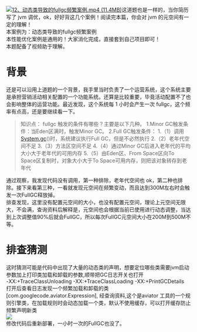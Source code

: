 [![12、动态类导致的fullgc频繁案例.mp4 (11.4MB)](https://gw.alipayobjects.com/mdn/prod_resou/afts/img/A*NNs6TKOR3isAAAAAAAAAAABkARQnAQ)](https://www.yuque.com/docs/176645980?_lake_card=%7B%22status%22%3A%22done%22%2C%22name%22%3A%2212%E3%80%81%E5%8A%A8%E6%80%81%E7%B1%BB%E5%AF%BC%E8%87%B4%E7%9A%84fullgc%E9%A2%91%E7%B9%81%E6%A1%88%E4%BE%8B.mp4%22%2C%22size%22%3A11953793%2C%22taskId%22%3A%22ua61f8490-ee26-4c6c-8f1c-2861d4f675f%22%2C%22taskType%22%3A%22upload%22%2C%22url%22%3Anull%2C%22cover%22%3Anull%2C%22videoId%22%3A%22inputs%2Fprod%2Fyuque%2F2024%2F29413969%2Fmp4%2F1719845185402-cce80212-1c39-41f5-9cf6-8c63b9dfdb18.mp4%22%2C%22download%22%3Afalse%2C%22__spacing%22%3A%22both%22%2C%22id%22%3A%22vF4rI%22%2C%22margin%22%3A%7B%22top%22%3Atrue%2C%22bottom%22%3Atrue%7D%2C%22card%22%3A%22video%22%7D#vF4rI)这道题也是一样的，当你简历写了 jvm 调优，ok，好好背这几个案例！阅读完本篇，你会对 jvm 的元空间有一定的理解！<br />本案例为：动态类导致的fullgc频繁案例<br />本性能优化案例是通用的！大家消化完成，直接套到自己项目即可！<br />本题配备了视频助于理解。
# 背景
还是可以沿用上道题的一个背景，我手里当时负责了一个运营系统，这个系统主要是承担营销活动相关配置的一个功能系统。还算是比较重要，毕竟活动配置不了也会影响整体的运营功能。最近发现，这个系统每 1 小时会产生一次 fullgc，这个频率有点高，还是要继续看一下。
> 知识点：
> fullgc 触发的条件有哪些？主要是以下几种。
> 1.Minor GC触发条件：当Eden区满时，触发Minor GC。
> 2.Full GC触发条件：
> 1.（1）调用[System.gc](http://system.gc/)()时，系统建议执行Full GC，但是不必然执行
> 2.（2）老年代空间不足
> 3.（3）方法区空间不足
> 4.（4）通过Minor GC后进入老年代的平均大小大于老年代的可用内存
> 5.（5）由Eden区、From Space区向To Space区复制时，对象大小大于To Space可用内存，则把该对象转存到老年代

通过观察，我发现代码没有调用，第一种排除，老年代空间也 ok，第二种也排除。接下来看第三种，一看就发现元空间在频繁变动，而且达到300M左右时会触发一次FullGC释放掉。<br />排查发现，这里没有配置元空间的大小，也没有配置元空间，理论上元空间无限大，不会满，查询资料后解释是，元空间也会根据当前已使用进行动态调整，当达到上次调整值90%后就会FullGC，所以每次FullGC元空间大小在200M到500M不等。
# 排查猜测
这时猜测可能是代码中出现了大量的动态类的声明，想要定位哪些类需要jvm启动参数加上打印类加载和卸载的参数,顺带把GC日志开关也打开<br />-XX:+TraceClassUnloading -XX:+TraceClassLoading -XX:+PrintGCDetails<br />打开后查看日志发现一个频繁加载和卸载的类[com.googlecode.aviator.Expression], 经查询资料,这个是aviator 工具的一个规则引擎类，在加载规则时会动态加载一个类，默认不使用缓存，可以打开缓存防止频繁声明新类 <br />![](https://cdn.nlark.com/yuque/0/2024/png/29413969/1718333870731-923304b9-3fc5-45bd-b742-ccfb63cf1dfe.png#averageHue=%233d2d2b&clientId=u6cbce052-45ec-4&from=paste&id=ue249431f&originHeight=150&originWidth=1288&originalType=url&ratio=2&rotation=0&showTitle=false&status=done&style=none&taskId=u5390f31a-c4a3-4530-b8c4-4b57c55d914&title=)<br />修改代码后重新部署，一小时一次的FullGC也没了。 
